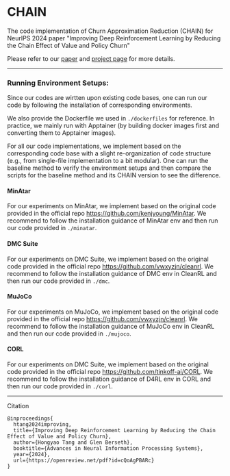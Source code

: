 # CHAIN
The code implementation of Churn Approximation Reduction (CHAIN) for NeurIPS 2024 paper "Improving Deep Reinforcement Learning by Reducing the Chain Effect of Value and Policy Churn"


Please refer to our [paper](https://openreview.net/pdf?id=cQoAgPBARc#page=21.54) and [project page](https://bluecontra.github.io/CHAIN/) for more details.

---

### Running Environment Setups:

Since our codes are wirtten upon existing code bases, one can run our code by following the installation of corresponding environments. 

We also provide the Dockerfile we used in ```./dockerfiles``` for reference. In practice, we mainly run with Apptainer (by building docker images first and converting them to Apptainer images).

For all our code implementations, we implement based on the corresponding code base with a slight re-organization of code structure (e.g., from single-file implementation to a bit modular). 
One can run the baseline method to verify the environment setups and then compare the scripts for the baseline method and its CHAIN version to see the difference.

#### MinAtar
For our experiments on MinAtar, we implement based on the original code provided in the official repo https://github.com/kenjyoung/MinAtar.
We recommend to follow the installation guidance of MinAtar env and then run our code provided in ```./minatar```.


#### DMC Suite

For our experiments on DMC Suite, we implement based on the original code provided in the official repo https://github.com/vwxyzjn/cleanrl.
We recommend to follow the installation guidance of DMC env in CleanRL and then run our code provided in ```./dmc```.

#### MuJoCo

For our experiments on MuJoCo, we implement based on the original code provided in the official repo https://github.com/vwxyzjn/cleanrl.
We recommend to follow the installation guidance of MuJoCo env in CleanRL and then run our code provided in ```./mujoco```.


#### CORL

For our experiments on DMC Suite, we implement based on the original code provided in the official repo https://github.com/tinkoff-ai/CORL.
We recommend to follow the installation guidance of D4RL env in CORL and then run our code provided in ```./corl```.


---
Citation

```
@inproceedings{
  htang2024improving,
  title={Improving Deep Reinforcement Learning by Reducing the Chain Effect of Value and Policy Churn},
  author={Hongyao Tang and Glen Berseth},
  booktitle={Advances in Neural Information Processing Systems},
  year={2024},
  url={https://openreview.net/pdf?id=cQoAgPBARc}
}
```